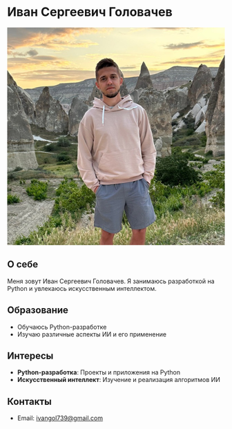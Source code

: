 # Иван Сергеевич Головачев

![Аватар](src/photo.jpg)

## О себе

Меня зовут Иван Сергеевич Головачев. Я занимаюсь разработкой на Python и увлекаюсь искусственным интеллектом. 

## Образование

- Обучаюсь Python-разработке
- Изучаю различные аспекты ИИ и его применение

## Интересы

- **Python-разработка**: Проекты и приложения на Python
- **Искусственный интеллект**: Изучение и реализация алгоритмов ИИ

## Контакты

- Email: [ivangol739@gmail.com](mailto:ivangol739@gmail.com)